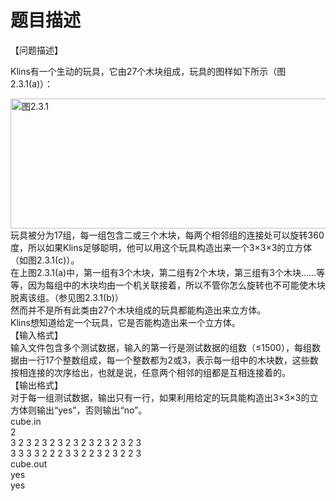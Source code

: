 # 题目描述


<div>
	【问题描述】
</div>
<p>
	Klins有一个生动的玩具，它由27个木块组成，玩具的图样如下所示（图2.3.1(a)）：
</p>
<div align="center" style="text-align:-webkit-auto;">
	<img src="/cogs/images/upload/image/20120331/20120331200231_14413.jpg" width="513" height="208" title="图2.3.1" alt="图2.3.1"/><br/>
</div>
<div>
	玩具被分为17组，每一组包含二或三个木块，每两个相邻组的连接处可以旋转360度，所以如果Klins足够聪明，他可以用这个玩具构造出来一个3×3×3的立方体（如图2.3.1(c)）。<br/>
在上图2.3.1(a)中，第一组有3个木块，第二组有2个木块，第三组有3个木块……等等，因为每组中的木块均由一个机关联接着，所以不管你怎么旋转也不可能使木块脱离该组。（参见图2.3.1(b)）<br/>
然而并不是所有此类由27个木块组成的玩具都能构造出来立方体。<br/>
Klins想知道给定一个玩具，它是否能构造出来一个立方体。
</div>
<div>
	【输入格式】
</div>
<div>
	输入文件包含多个测试数据，输入的第一行是测试数据的组数（≤1500），每组数据由一行17个整数组成，每一个整数都为2或3，表示每一组中的木块数，这些数按相连接的次序给出，也就是说，任意两个相邻的组都是互相连接着的。
</div>
<div>
	【输出格式】
</div>
<div>
	对于每一组测试数据，输出只有一行，如果利用给定的玩具能构造出3×3×3的立方体则输出“yes”，否则输出“no”。
</div>
<div>
</div>
<div>
	cube.in
</div>
<div>
	2
</div>
<div>
	3 2 3 2 3 2 3 2 3 2 3 2 3 2 3 2 3<br/>
3 3 3 3 2 2 2 3 3 2 2 3 2 3 2 2 3
</div>
<div>
	cube.out
</div>
<div>
	yes<br/>
yes
</div>

